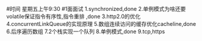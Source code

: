 #时间
星期五上午9:30
#1面面试
1.synchronized,done
2.单例模式为啥还要volatile保证指令有序性,指令重排 ,done
3.http2.0的优化
4.concurrentLinkQueue的实现原理
5.数组连续访问的缓存优化cacheline,done
6.后序遍历数组
7.2个栈实现一个队列
8.单例模式,done
9.tcp,https
